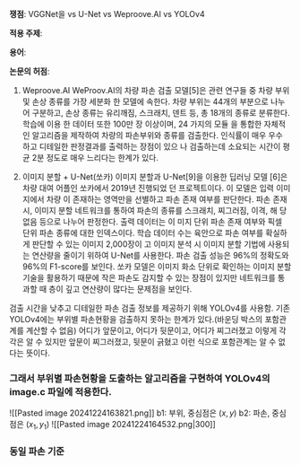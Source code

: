 **쟁점**: VGGNet을 vs U-Net vs Weproove.AI vs YOLOv4

**적용 주제**: 

**용어**: 

**논문의 허점**:

1. Weproove.AI
	WeProov.AI의 차량 파손 검출 모델[5]은 관련 연구들 중 차량 부위 및 손상 종류를 가장 세분화 한 모델에 속한다. 차량 부위는 44개의 부분으로 나누어 구분하고, 손상 종류는 유리깨짐, 스크래치, 덴트 등, 총 18개의 종류로 분류한다. 학습에 이용 한 데이터 또한 100만 장 이상이며, 24 가지의 모듈 을 통합한 자체적인 알고리즘을 제작하여 차량의 파손부위와 종류를 검출한다. 인식률이 매우 우수 하고 디테일한 판정결과를 출력하는 장점이 있으 나 검출하는데 소요되는 시간이 평균 2분 정도로 매우 느리다는 한계가 있다.

2. 이미지 분할 + U-Net(쏘카)
	이미지 분할과 U-Net[9]을 이용한 딥러닝 모델 [6]은 차량 대여 어플인 쏘카에서 2019년 진행되었 던 프로젝트이다. 이 모델은 입력 이미지에서 차량 이 존재하는 영역만을 선별하고 파손 존재 여부를 판단한다. 파손 존재 시, 이미지 분할 네트워크를 통하여 파손의 종류를 스크래치, 찌그러짐, 이격, 해 당없음 등으로 나누어 판정한다. 출력 데이터는 이 미지 단위 파손 존재 여부와 픽셀 단위 파손 종류에 대한 인덱스이다. 학습 데이터 수는 육안으로 파손 여부를 확실하게 판단할 수 있는 이미지 2,000장이 고 이미지 분석 시 이미지 분할 기법에 사용되는 연산량을 줄이기 위하여 U-Net를 사용한다. 파손 검출 성능은 96%의 정확도와 96%의 F1-score를 보인다. 쏘카 모델은 이미지 화소 단위로 확인하는 이미지 분할 기술을 활용하기 때문에 작은 파손도 감지할 수 있는 장점이 있지만 네트워크를 통과할 때 층이 깊고 연산량이 많다는 문제점을 보인다.

검출 시간을 낮추고 디테일한 파손 검출 정보를 제공하기 위해 YOLOv4를 사용함.
기존 YOLOv4에는 부위별 파손현황을 검출하지 못하는 한계가 있다.(바운딩 박스의 포함관계를 계산할 수 없음)
	어디가 앞문이고, 어디가 뒷문이고, 어디가 찌그러졌고 이렇게 각각은 알 수 있지만 앞문이 찌그러졌고, 뒷문이 긁혔고 이런 식으로 포함관계는 알 수 없다는 뜻이다.

### 그래서 부위별 파손현황을 도출하는 알고리즘을 구현하여 YOLOv4의 image.c 파일에 적용한다.
![[Pasted image 20241224163821.png]]
b1: 부위, 중심점은 $(x, y)$
b2: 파손, 중심점은 $(x_1, y_1)$
![[Pasted image 20241224164532.png|300]]

### 동일 파손 기준
